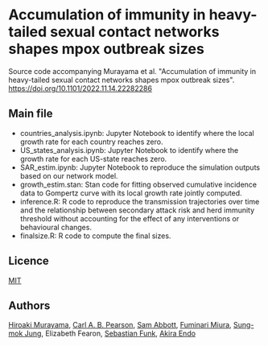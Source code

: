 # Accumulation of immunity in heavy-tailed sexual contact networks shapes mpox outbreak sizes
Source code accompanying Murayama et al. "Accumulation of immunity in heavy-tailed sexual contact networks shapes mpox outbreak sizes". https://doi.org/10.1101/2022.11.14.22282286

## Main file
- countries_analysis.ipynb: Jupyter Notebook to identify where the local growth rate for each country reaches zero.
- US_states_analysis.ipynb: Jupyter Notebook to identify where the growth rate for each US-state reaches zero.
- SAR_estim.ipynb: Jupyter Notebook to reproduce the simulation outputs based on our network model.
- growth_estim.stan: Stan code for fitting observed cumulative incidence data to Gompertz curve with its local growth rate jointly computed.
- inference.R: R code to reproduce the transmission trajectories over time and the relationship between secondary attack risk and herd immunity threshold without accounting for the effect of any interventions or behavioural changes.
- finalsize.R: R code to compute the final sizes.

## Licence

[MIT](https://github.com/hiroaki-murayama/MPX_depletion_susceptibles/blob/master/LICENSE)

## Authors

[Hiroaki Murayama](https://github.com/hiroaki-murayama),
[Carl A. B. Pearson](https://github.com/pearsonca),
[Sam Abbott](https://github.com/seabbs),
[Fuminari Miura](https://github.com/fmiura),
[Sung-mok Jung](https://github.com/SungmokJung),
Elizabeth Fearon,
[Sebastian Funk](https://github.com/sbfnk),
[Akira Endo](https://github.com/akira-endo)
